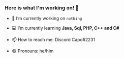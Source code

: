### Here is what I'm working on! 👋





- 🔭 I’m currently working on `nothing`
- 💻 I’m currently learning **Java, Sql, PHP, C++ and C#**

- 📫 How to reach me: Discord Capo#2231
- 😄 Pronouns: he/him


